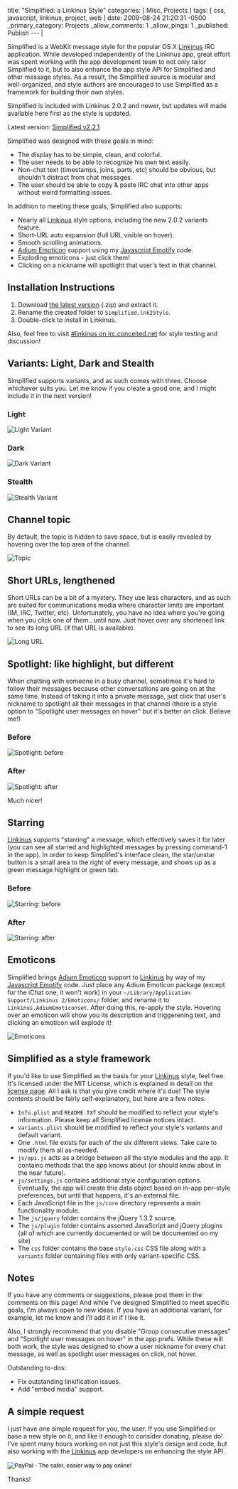 title: "Simplified: a Linkinus Style"
categories: [ Misc, Projects ]
tags: [ css, javascript, linkinus, project, web ]
date: 2009-08-24 21:20:31 -0500
_primary_category: Projects
_allow_comments: 1
_allow_pings: 1
_published: Publish
--- |

Simplified is a WebKit message style for the popular OS X [Linkinus][linkinus] IRC application. While developed independently of the Linkinus app, great effort was spent working with the app development team to not only tailor Simplified to it, but to also enhance the app style API for Simplified and other message styles. As a result, the Simplified source is modular and well-organized, and style authors are encouraged to use Simplified as a framework for building their own styles.

 [linkinus]: http://conceitedsoftware.com/products/linkinus

<!--MORE-->

Simplified is included with Linkinus 2.0.2 and newer, but updates will made available here first as the style is updated.

Latest version: [Simplified v2.2.1][latest]

[latest]: https://github.com/cowboy/Simplified.lnk2Style/zipball/v2.2.1

Simplified was designed with these goals in mind:

 * The display has to be simple, clean, and colorful.
 * The user needs to be able to recognize his own text easily.
 * Non-chat text (timestamps, joins, parts, etc) should be obvious, but shouldn't distract from chat messages.
 * The user should be able to copy & paste IRC chat into other apps without weird formatting issues.

In addition to meeting these goals, Simplified also supports:

 * Nearly all [Linkinus][linkinus] style options, including the new 2.0.2 variants feature.
 * Short-URL auto expansion (full URL visible on hover).
 * Smooth scrolling animations.
 * [Adium Emoticon][emoticons] support using my [Javascript Emotify][emotify] code.
 * Exploding emoticons - just click them!
 * Clicking on a nickname will spotlight that user's text in that channel.

## Installation Instructions ##

 1. Download [the latest version][latest] (.zip) and extract it.
 2. Rename the created folder to `Simplified.lnk2Style`.
 3. Double-click to install in Linkinus.

Also, feel free to visit [#linkinus on irc.conceited.net](irc://irc.conceited.net/linkinus) for style testing and discussion!

## Variants: Light, Dark and Stealth ##

Simplified supports variants, and as such comes with three. Choose whichever suits you. Let me know if you create a good one, and I might include it in the next version!

### Light ###
![Light Variant](/images/simplified/light.gif)

### Dark ###
![Dark Variant](/images/simplified/dark.gif)

### Stealth ###
![Stealth Variant](http://gyazo.com/b1e4edf6728596ed4235f96c2b2bda56.png)

## Channel topic ##

By default, the topic is hidden to save space, but is easily revealed by hovering over the top area of the channel.

![Topic](/images/simplified/topic.gif)

## Short URLs, lengthened ##

Short URLs can be a bit of a mystery. They use less characters, and as such are suited for communications media where character limits are important (IM, IRC, Twitter, etc). Unfortunately, you have no idea where you're going when you click one of them.. until now. Just hover over any shortened link to see its long URL (if that URL is available).

![Long URL](/images/simplified/long-url.gif)

## Spotlight: like highlight, but different ##

When chatting with someone in a busy channel, sometimes it's hard to follow their messages because other conversations are going on at the same time. Instead of taking it into a private message, just click that user's nickname to spotlight all their messages in that channel (there is a style option to "Spotlight user messages on hover" but it's better on click. Believe me!)

### Before ###
![Spotlight: before](/images/simplified/spotlight.gif)

### After ###
![Spotlight: after](/images/simplified/spotlighted.gif)

Much nicer!

## Starring ##

[Linkinus][linkinus] supports "starring" a message, which effectively saves it for later (you can see all starred and highlighted messages by pressing command-1 in the app). In order to keep Simplifed's interface clean, the star/unstar button is a small area to the right of every message, and shows up as a green message highlight or green tab.

### Before ###
![Starring: before](/images/simplified/star.gif)

### After ###
![Starring: after](/images/simplified/starred.gif)

## Emoticons ##

Simplified brings [Adium Emoticon][emoticons] support to [Linkinus][linkinus] by way of my [Javascript Emotify][emotify] code. Just place any Adium Emoticon package (except for the iChat one, it won't work) in your `~/Library/Application Support/Linkinus 2/Emoticons/` folder, and rename it to `Linkinus.AdiumEmoticonset`. After doing this, re-apply the style. Hovering over an emoticon will show you its description and triggerening text, and clicking an emoticon will explode it!

![Emoticons](/images/simplified/smiley.gif)

## Simplified as a style framework ##

If you'd like to use Simplified as the basis for your [Linkinus][linkinus] style, feel free. It's licensed under the MIT License, which is explained in detail on the [license page](http://benalman.com/about/license/). All I ask is that you give credit where it's due! The style contents should be fairly self-explanatory, but here are a few notes:

 * `Info.plist` and `README.TXT` should be modified to reflect your style's information. Please keep all Simplified license notices intact.
 * `Variants.plist` should be modified to reflect your style's variants and default variant.
 * One `.html` file exists for each of the six different views. Take care to modify them all as-needed.
 * `js/api.js` acts as a bridge between all the style modules and the app. It contains methods that the app knows about (or should know about in the near future).
 * `js/settings.js` contains additional style configuration options. Eventually, the app will create this data object based on in-app per-style preferences, but until that happens, it's an external file.
 * Each JavaScript file in the `js/core` directory represents a main functionality module.
 * The `js/jquery` folder contains the jQuery 1.3.2 source.
 * The `js/plugin` folder contains assorted JavaScript and jQuery plugins (all of which are currently documented or will be documented on my site)
 * The `css` folder contains the base `style.css` CSS file along with a `variants` folder containing files with only variant-specific CSS.

## Notes ##

If you have any comments or suggestions, please post them in the comments on this page! And while I've designed Simplified to meet specific goals, I'm always open to new ideas. If you have an additional variant, for example, let me know and I'll add it in if I like it.

Also, I strongly recommend that you disable "Group consecutive messages" and "Spotlight user messages on hover" in the app prefs. While these will both work, the style was designed to show a user nickname for every chat message, as well as spotlight user messages on click, not hover.

Outstanding to-dos:

 * Fix outstanding linkification issues.
 * Add "embed media" support.

## A simple request ##

I just have one simple request for you, the user. If you use Simplified or base a new style on it, and like it enough to consider donating, please do! I've spent many hours working on not just this style's design and code, but also working with the [Linkinus][linkinus] app developers on enhancing the style API.

<form action="https://www.paypal.com/cgi-bin/webscr" method="post">
  <input type="hidden" name="cmd" value="_s-xclick">
  <input type="hidden" name="hosted_button_id" value="5791421">
  <input type="image" src="https://www.paypal.com/en_US/i/btn/btn_donate_SM.gif" name="submit" alt="PayPal - The safer, easier way to pay online!">
  <img alt="" border="0" src="https://www.paypal.com/en_US/i/scr/pixel.gif" width="1" height="1">
</form>

Thanks!

 [linkinus]: http://conceitedsoftware.com/products/linkinus
 [emoticons]: http://www.adiumxtras.com/index.php?a=search&cat_id=2&sort=downloads
 [emotify]: http://benalman.com/projects/javascript-emotify/